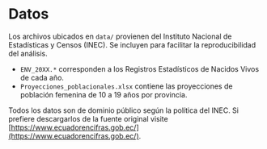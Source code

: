 # Datos

Los archivos ubicados en `data/` provienen del Instituto Nacional de Estadísticas y Censos (INEC). Se incluyen para facilitar la reproducibilidad del análisis.

- `ENV_20XX.*` corresponden a los Registros Estadísticos de Nacidos Vivos de cada año.
- `Proyecciones_poblacionales.xlsx` contiene las proyecciones de población femenina de 10 a 19 años por provincia.

Todos los datos son de dominio público según la política del INEC. Si prefiere descargarlos de la fuente original visite [https://www.ecuadorencifras.gob.ec/](https://www.ecuadorencifras.gob.ec/).

